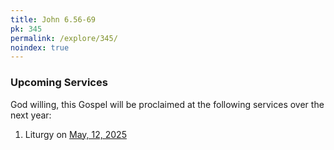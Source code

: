 ```yaml
---
title: John 6.56-69
pk: 345
permalink: /explore/345/
noindex: true
---
```


### Upcoming Services

God willing, this Gospel will be proclaimed at the following services over the next year:


1. Liturgy on [May, 12, 2025](https://orthocal.info/readings/gregorian/2025/05/12/)
